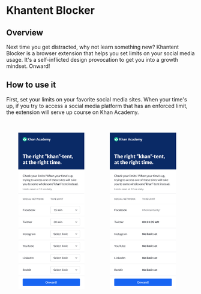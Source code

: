 # Khantent Blocker
## Overview
Next time you get distracted, why not learn something new? Khantent Blocker is a browser extension that helps you set limits on your social media usage. It's a self-inflicted design provocation to get you into a growth mindset. Onward!
## How to use it
First, set your limits on your favorite social media sites. When your time's up, if you try to access a social media platform that has an enforced limit, the extension will serve up course on Khan Academy.


<img src="images/Extension.png"
     alt="Khantent Blocker"
     width="35%"
     style="display: inline; margin: 32px;" />
<img src="images/Extension-1.png"
    alt="Khantent Blocker"
    width="35%"
    style="display: inline; margin: 32px;" />
